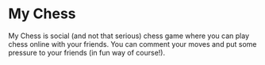 # My Chess

My Chess is social (and not that serious) chess game where you can play chess online with your friends. You can comment your moves and put some pressure to your friends (in fun way of course!).
